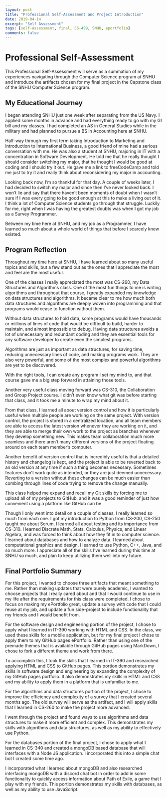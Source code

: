 ```yaml
---
layout: post
title: "Professional Self-Assessment and Project Introduction"
date: 2019-04-14
excerpt: "Self Assessment"
tags: [self-assessment, final, CS-499, SNHU, eportfolio]
comments: false
---
```


# Professional Self-Assessment

This Professional Self-Assessment will serve as a summation of my experiences navigating through the Computer Science program at SNHU and introduce the artifacts chosen for my final project in the Capstone class of the SNHU Computer Science program.

## My Educational Journey

I began attending SNHU just one week after separating from the US Navy.  I applied some months in advance and had everything ready to go with my GI bill and my classes.  I had completed an AS in General Studies while in the military and had planned to pursue a BS in Accounting here at SNHU.  

Half-way through my first term taking Introduction to Marketing and Introduction to International Business, a good friend of mine had a serious conversation with me.  He was also a student at SNHU, majoring in IT with a concentration in Software Development.  He told me that he really thought I should consider switching my major, that he thought I would be good at coding and I should try it out.  He gave me a link to freeCodeCamp and told me just to try it and really think about reconsidering my major in accounting.

Looking back now, I’m so thankful for that day.  A couple of weeks later, I had decided to switch my major and since then I’ve never looked back.  I won’t lie and say that there haven’t been moments of doubt when I wasn’t sure if I was every going to be good enough at this to make a living out of it.  I think a lot of Computer Science students go through that struggle.  Luckily for me, right when I was having the greatest doubts was when I got my job as a Survey Programmer.  

Between my time here at SNHU, and my job as a Programmer, I have learned so much about a whole world of things that before I scarcely knew existed. 

## Program Reflection

Throughout my time here at SNHU, I have learned about so many useful topics and skills, but a few stand out as the ones that I appreciate the most and feel are the most useful.

One of the classes I really appreciated the most was CS-260, my Data Structures and Algorithms class.  One of the most fun things to me is writing algorithms and throughout that course, I greatly expanded my knowledge on data structures and algorithms.  It became clear to me how much both data structures and algorithms are deeply woven into programming and that programs would cease to function without them.

Without data structures to hold data, some programs would have thousands or millions of lines of code that would be difficult to build, harder to maintain, and almost impossible to debug.  Having data structures avoids a lot of unnecessary and redundant coding and they are essential tools for any software developer to create even the simplest programs.

Algorithms are just as important as data structures, for saving time, reducing unnecessary lines of code, and making programs work.  They are also very powerful, and some of the most complex and powerful algorithms are yet to be discovered.

With the right tools, I can create any program I set my mind to, and that course gave me a big step forward in attaining those tools.

Another very useful class moving forward was CS-310, the Collaboration and Group Project course.  I didn’t even know what git was before starting that class, and it took me a minute to wrap my mind about it.

From that class, I learned all about version control and how it is particularly useful when multiple people are working on the same project.  With version control, the project is stored in a centralized location, and all team members are able to access the latest version whenever they are working on it, and they are able to merge their own work to the project as branches whenever they develop something new.  This makes team collaboration much more seamless and there aren’t many different versions of the project floating around on each team member’s computer.

Another benefit of version control that is incredibly useful is that a detailed history and changelog is kept, and the project is able to be reverted back to an old version at any time if such a thing becomes necessary.  Sometimes features don’t work quite as intended, or they are just deemed unnecessary.  Reverting to a version without these changes can be much easier than combing through lines of code trying to remove the change manually.

This class helped me expand and recall my Git skills by forcing me to upload all of my projects to GitHub, and it was a good reminder of just how convenient using a platform like GitHub can be.

Though I only went into detail on a couple of classes, I really learned so much from each one.  I got my introduction to Python from CS-200, CS-250 taught me about Scrum, I learned all about testing and its importance from CS-310. I learned Discrete Math, Stats, Calculus, Physics, and Linear Algebra, and was forced to think about how they fit in to computer science.  I learned about databases and how to analyze data. I learned about computational graphics and design.  I learned to use Python, C++, Java, and so much more.  I appreciate all of the skills I’ve learned during this time at SNHU so much, and plan to keep utilizing them well into my future.

## Final Portfolio Summary

For this project, I wanted to choose three artifacts that meant something to me.  Rather than making updates that were purely academic, I wanted to choose projects that I really cared about and that I would continue to use in my life after the requirements for this class were completed.  I chose to focus on making my ePortfolio great, update a survey with code that I could reuse at my job, and update a fun side-project to include functionality that my friends and I would benefit from.

For the software design and engineering portion of the project, I chose to apply what I learned in IT-390 working with HTML and CSS.  In the class, we used these skills for a mobile application, but for my final project I chose to apply them to my GitHub pages ePortfolio.  Rather than using one of the premade themes that is available through GitHub pages using MarkDown, I chose to fork a different theme and work from there.

To accomplish this, I took the skills that I learned in IT-390 and researched applying HTML and CSS to GitHub pages.  This portion demonstrates my skills in software design and engineering by expanding the complexity of my GitHub pages portfolio.  It also demonstrates my skills in HTML and CSS and my ability to apply them in a platform that is unfamiliar to me.

For the algorithms and data structures portion of the project, I chose to improve the efficiency and complexity of a survey that I created several months ago.  The old survey will serve as the artifact, and I will apply skills that I learned in CS-260 to make the project more advanced.

I went through the project and found ways to use algorithms and data structures to make it more efficient and complex.  This demonstrates my skills with algorithms and data structures, as well as my ability to effectively use Python.

For the databases portion of the final project, I chose to apply what I learned in CS-340 and created a mongoDB based database that will interfaces with a Node JS application.  I incorporated this into a simple chat bot I created some time ago.  

I incorporated what I learned about mongoDB and also researched interfacing mongoDB with a discord chat bot in order to add in some functionality to quickly access information about Path of Exile, a game that I play with my friends.  This portion demonstrates my skills with databases, as well as my ability to use JavaScript.
